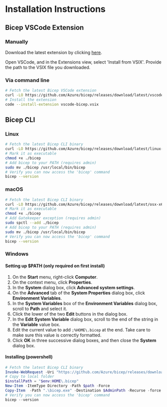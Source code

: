 # Installation Instructions

## Bicep VSCode Extension

### Manually
Download the latest extension by clicking [here](https://github.com/Azure/bicep/files/latest/bicep.vsix).

Open VSCode, and in the Extensions view, select 'Install from VSIX'. Provide the path to the VSIX file you downloaded.

### Via command line
```sh
# Fetch the latest Bicep VSCode extension
curl -LO https://github.com/Azure/bicep/releases/download/latest/vscode-bicep.vsix
# Install the extension
code --install-extension vscode-bicep.vsix
```

## Bicep CLI

### Linux
```sh
# Fetch the latest Bicep CLI binary
curl -LO https://github.com/Azure/bicep/releases/download/latest/linux-x64/bicep
# Mark it as executable
chmod +x ./bicep
# Add bicep to your PATH (requires admin)
sudo mv ./bicep /usr/local/bin/bicep
# Verify you can now access the 'bicep' command
bicep --version
```

### macOS
```sh
# Fetch the latest Bicep CLI binary
curl -LO https://github.com/Azure/bicep/releases/download/latest/osx-x64/bicep
# Mark it as executable
chmod +x ./bicep
# Add Gatekeeper exception (requires admin)
sudo spctl --add ./bicep
# Add bicep to your PATH (requires admin)
sudo mv ./bicep /usr/local/bin/bicep
# Verify you can now access the 'bicep' command
bicep --version
```

### Windows
#### Setting up $PATH (only required on first install)
1. On the **Start** menu, right-click **Computer**.
1. On the context menu, click **Properties**.
1. In the **System** dialog box, click **Advanced system settings**.
1. On the **Advanced** tab of the **System Properties** dialog box, click **Environment Variables**.
1. In the **System Variables** box of the **Environment Variables** dialog box, scroll to **Path** and select it.
1. Click the lower of the two **Edit** buttons in the dialog box.
1. In the **Edit System Variable** dialog box, scroll to the end of the string in the **Variable** value box.
1. Edit the current value to add `;%HOME\.bicep` at the end. Take care to make sure this value is correctly formatted.
1. Click **OK** in three successive dialog boxes, and then close the **System** dialog box.

#### Installing (powershell)
```powershell
# Fetch the latest Bicep CLI binary
Invoke-WebRequest -Uri "https://github.com/Azure/bicep/releases/download/latest/win-x64/bicep.exe" -OutFile ".\bicep.exe"
# Copy to local folder
$installPath = "$env:HOME\.bicep"
New-Item -ItemType Directory -Path $path -Force
Copy-Item  -Path ".\bicep.exe" -Destination $AdminPath -Recurse -force
# Verify you can now access the 'bicep' command
bicep --version
```